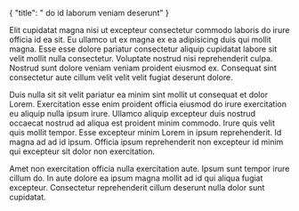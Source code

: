 {
  "title": " do id laborum veniam deserunt"
}

Elit cupidatat magna nisi ut excepteur consectetur commodo laboris do irure officia id ea sit. Eu ullamco ut ex magna ex ea adipisicing duis qui mollit magna. Esse esse dolore pariatur consectetur aliquip cupidatat labore sit velit mollit nulla consectetur. Voluptate nostrud nisi reprehenderit culpa. Nostrud sunt dolore veniam veniam proident eiusmod ex. Consequat sint consectetur aute cillum velit velit velit fugiat deserunt dolore.

Duis nulla sit sit velit pariatur ea minim sint mollit ut consequat et dolor Lorem. Exercitation esse enim proident officia eiusmod do irure exercitation eu aliquip nulla ipsum irure. Ullamco aliquip excepteur duis nostrud occaecat nostrud ad aliqua est proident minim commodo. Irure quis velit quis mollit tempor. Esse excepteur minim Lorem in ipsum reprehenderit. Id magna ad ad id ipsum. Officia ipsum reprehenderit non excepteur id minim qui excepteur sit dolor non exercitation.

Amet non exercitation officia nulla exercitation aute. Ipsum sunt tempor irure cillum do. In aute dolore ea ipsum magna mollit ad id qui aliqua fugiat excepteur. Consectetur reprehenderit cillum deserunt nulla dolor sunt cupidatat.